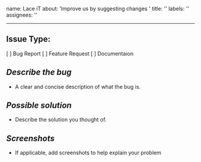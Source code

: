 name: Lace iT
about: 'Improve us by suggesting changes '
title: ''
labels: ''
assignees: ''

---

## Issue Type:
[  ] Bug Report 
[  ]  Feature Request 
[  ] Documentaion

## *Describe the bug*

- A clear and concise description of what the bug is.

## *Possible solution*

- Describe the solution you thought of.


## *Screenshots*

- If applicable, add screenshots to help explain your problem
